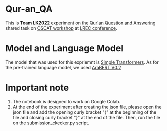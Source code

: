 # Qur-an_QA

This is **Team LK2022** experiment on the [Qur'an Question and Answering](https://sites.google.com/view/quran-qa-2022) shared task on [OSCAT workshop](https://osact-lrec.github.io/) at [LREC conference](https://lrec2022.lrec-conf.org/en/).

# Model and Language Model
The model that was used for this expriemnt is [Simple Transformers](https://simpletransformers.ai/). As for the pre-trained language model, we used [AraBERT V0.2](https://github.com/aub-mind/arabert)

# Important note
1. The notebook is designed to work on Google Colab.
2. At the end of the experiment after creating the json file, please open the json file and add the opening curly bracket "{" at the beginning of the file and closing curly bracket "}" at the end of the file. Then, run the file on the submission_ckecker.py script.

